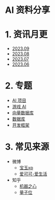 # AI 资料分享 

# 1. 资讯月更

+ [2023.09](src/2023/09.md)
+ [2023.08](src/2023/08.md)
+ [2023.07](src/2023/07.md)
+ [2023.06](src/2023/06.md)

# 2. 专题

+ [AI 项目](src/topic/ai_project.md)
+ [游戏 AI](src/topic/ai_in_game.md)
+ [向量数据库](src/topic/vector_database.md)
+ [数据库](src/topic/database.md)
+ [开发框架](src/topic/framework.md) 

# 3. 常见来源

+ 微博
    - [宝玉xp](https://weibo.com/u/1727858283)
    - [爱可可-爱生活](https://weibo.com/1402400261)
+ 知乎
    - [机器之心](https://www.zhihu.com/org/ji-qi-zhi-xin-65)
    - [量子位](https://www.zhihu.com/org/liang-zi-wei-48)